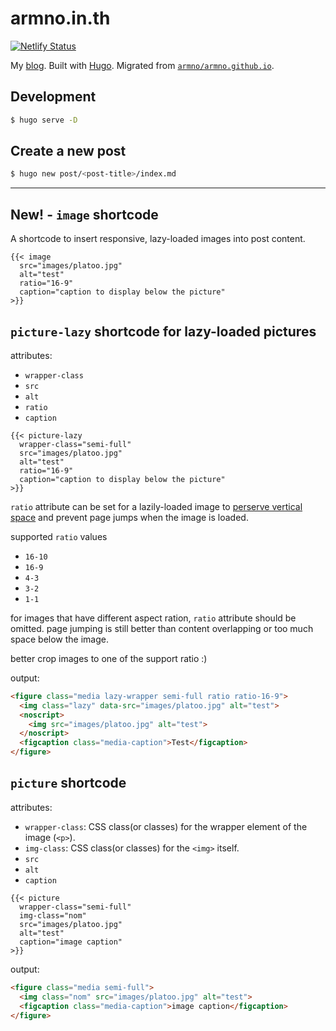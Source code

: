# armno.in.th

[![Netlify Status](https://api.netlify.com/api/v1/badges/7d34a977-d95b-4b64-9e99-1a1df43ee944/deploy-status)](https://app.netlify.com/sites/armno/deploys)

My [blog](https://armno.in.th). Built with [Hugo](https://gohugo.io/). Migrated from [`armno/armno.github.io`](https://github.com/armno/armno.github.io).

## Development

```sh
$ hugo serve -D
```

## Create a new post

```sh
$ hugo new post/<post-title>/index.md
```

---

## **New!** - `image` shortcode

A shortcode to insert responsive, lazy-loaded images into post content.

```
{{< image
  src="images/platoo.jpg"
  alt="test"
  ratio="16-9"
  caption="caption to display below the picture"
>}}
```

## `picture-lazy` shortcode for lazy-loaded pictures

attributes:

- `wrapper-class`
- `src`
- `alt`
- `ratio`
- `caption`

```
{{< picture-lazy
  wrapper-class="semi-full"
  src="images/platoo.jpg"
  alt="test"
  ratio="16-9"
  caption="caption to display below the picture"
>}}
```

`ratio` attribute can be set for a lazily-loaded image to [perserve vertical space](https://github.com/verlok/lazyload#occupy-vertical-space-and-maintain-ratio) and prevent page jumps when the image is loaded.

supported `ratio` values

- `16-10`
- `16-9`
- `4-3`
- `3-2`
- `1-1`

for images that have different aspect ration, `ratio` attribute should be omitted. page jumping is still better than content overlapping or too much space below the image.

better crop images to one of the support ratio :)

output:

```html
<figure class="media lazy-wrapper semi-full ratio ratio-16-9">
  <img class="lazy" data-src="images/platoo.jpg" alt="test">
  <noscript>
    <img src="images/platoo.jpg" alt="test">
  </noscript>
  <figcaption class="media-caption">Test</figcaption>
</figure>
```

## `picture` shortcode

attributes:

- `wrapper-class`: CSS class(or classes) for the wrapper element of the image (`<p>`).
- `img-class`: CSS class(or classes) for the `<img>` itself.
- `src`
- `alt`
- `caption`

```
{{< picture
  wrapper-class="semi-full"
  img-class="nom"
  src="images/platoo.jpg"
  alt="test"
  caption="image caption"
>}}
```

output:

```html
<figure class="media semi-full">
  <img class="nom" src="images/platoo.jpg" alt="test">
  <figcaption class="media-caption">image caption</figcaption>
</figure>
```
